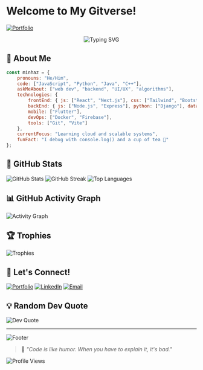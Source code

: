 
# Welcome to My Gitverse! 
[![Portfolio](https://img.shields.io/badge/Portfolio-FF5722?style=for-the-badge&logo=google-chrome&logoColor=white)](https://minhaz-portfolio.vercel.app/)

<div align="center">
  <img src="https://readme-typing-svg.herokuapp.com?font=Orbitron&weight=900&size=35&duration=3000&pause=1000&color=00D9FF&center=true&vCenter=true&multiline=true&width=800&height=100&lines=Hi+there!+I'm+Minhaz+%F0%9F%91%8B;Full+Stack+Developer+%F0%9F%92%BB;Problem+Solver+%F0%9F%A7%A9;Code+Enthusiast+%E2%9A%A1" alt="Typing SVG" />
</div>

## 🌟 About Me

```javascript
const minhaz = {
    pronouns: "He/Him",
    code: ["JavaScript", "Python", "Java", "C++"],
    askMeAbout: ["web dev", "backend", "UI/UX", "algorithms"],
    technologies: {
        frontEnd: { js: ["React", "Next.js"], css: ["Tailwind", "Bootstrap"] },
        backEnd: { js: ["Node.js", "Express"], python: ["Django"], databases: ["MongoDB", "MySQL"] },
        mobile: ["Flutter"],
        devOps: ["Docker", "Firebase"],
        tools: ["Git", "Vite"]
    },
    currentFocus: "Learning cloud and scalable systems",
    funFact: "I debug with console.log() and a cup of tea 🍵"
};
```

## 🎯 GitHub Stats

![GitHub Stats](https://github-readme-stats.vercel.app/api?username=minhaz-42&show_icons=true&theme=tokyonight&hide_border=true&count_private=true)
![GitHub Streak](https://github-readme-streak-stats.herokuapp.com/?user=minhaz-42&theme=tokyonight&hide_border=true)
![Top Languages](https://github-readme-stats.vercel.app/api/top-langs/?username=minhaz-42&layout=compact&theme=tokyonight&hide_border=true)

## 📊 GitHub Activity Graph

![Activity Graph](https://github-readme-activity-graph.vercel.app/graph?username=minhaz-42&theme=tokyo-night&hide_border=true)

## 🏆 Trophies

![Trophies](https://github-profile-trophy.vercel.app/?username=minhaz-42&theme=tokyonight&no-frame=true&column=7)

## 🤝 Let's Connect!

[![Portfolio](https://img.shields.io/badge/Portfolio-FF5722?style=for-the-badge&logo=google-chrome&logoColor=white)](https://minhaz-portfolio.vercel.app/)
[![LinkedIn](https://img.shields.io/badge/LinkedIn-0077B5?style=for-the-badge&logo=linkedin&logoColor=white)](https://linkedin.com/in/minhaz-42)
[![Email](https://img.shields.io/badge/Email-D14836?style=for-the-badge&logo=gmail&logoColor=white)](mailto:minhaz.dev42@gmail.com)

## 💡 Random Dev Quote

![Dev Quote](https://quotes-github-readme.vercel.app/api?type=horizontal&theme=tokyonight)

---

![Footer](https://user-images.githubusercontent.com/74038190/212284115-f47cd8ff-2ffb-4b04-b5bf-4d1c14c0247f.gif)

> 💫 *"Code is like humor. When you have to explain it, it's bad."*

![Profile Views](https://komarev.com/ghpvc/?username=minhaz-42&label=Profile%20views&color=0e75b6&style=flat)
